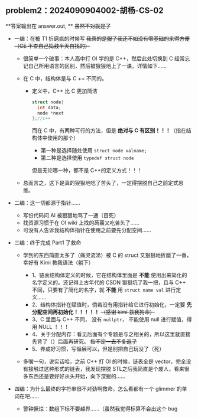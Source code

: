 ## problem2：2024090904002-胡杨-CS-02

**答案输出在 answer.out, ** ~~虽然不对就是了~~

- 一编：在被 T1 折磨疯的时候写 ~~我真的是服了我还不如没有零基础的来得方便（CE 不查自己捣鼓半天自找的）~~

  - 很简单一个破事：本人高中打 OI 学的是 C++，然后此处切换到 C 经常忘记自己所用语言的区别，然后被狠狠地上了一课，详情如下……

  - 在 C 中，结构体是与 C ++ 不同的。

    - 定义中，C++ 比 C 更加简洁

      ```c++
      struct node{
      	int data;
      	node *next
      };//c++
      ```

      而在 C 中，有两种可行的方法，但是 **绝对与 C 有区别！！！**（指在结构体中使用的那个）

      - 第一种是选择随处使用 `struct node valname;`
      - 第二种是选择使用 `typedef struct node`

      但是无论哪一种，都不是 C++的定义方式！！！

  - 总而言之，这下是真的狠狠地吃了苦头了，一定得摆脱自己之前定式思维。
  
- 二编：这一切都源于指针……

  - 写份代码问 AI 被狠狠地骂了一通（目死）
  - 找资源习惯于在 OI wiki 上找的蒟蒻又吃苦头了……
  - 可没有人告诉我结构体指针在使用之前要先分配空间……

- 三编：终于完成 Part1 了救命

  - 学到的东西简直太多了（痛哭流涕）被 C 的 struct 又狠狠地折磨了一番，幸好有 Kimi 教我语法（躺下）
    - 1、链表结构体定义的时候，它在结构体里面是 **不能** 使用出来简化的名字定义的。还记得上古年代的 CSDN 狠狠坑了我一把，且与 C++ 不同，只要有了简化的名字，就 **不能** 用 `struct name val` 进行定义……
    - 2、结构体指针在赋值时，倘若没有用指针给它进行初始化，一定要 **先分配空间再初始化！！！！！** ~~（感谢 kimi 救我狗命）~~
    - 3、C 里面与 C++ 不同， 没有 `nullptr`， 不能使用 null 进行赋值，得用 NULL ！！！
    - 4、关于分配内存：看见后面有个专题是与之相关的，所以这里就直接先背了（）后面再研究。 ~~指不定一去不复返了~~
    - 5、养成好习惯，写循展可以，但是别把自己玩没了（死）

  - 多嘴一句，说实话哈，之前 C++ 打 OI 的时候，链表全是 vector，完全没有接触过这种形式的链表，我发现摆脱 STL之后我简直是个废人，看来很多东西还是要好好从头开始，向下深掘的……

- 四编：为什么最终的字符串很不对劲啊救命，怎么看都有一个 glimmer 的单词在吧……

  - 警钟撅烂：数组下标不要越界……（虽然我觉得标算不会出这个 bug

